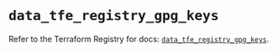 # `data_tfe_registry_gpg_keys`

Refer to the Terraform Registry for docs: [`data_tfe_registry_gpg_keys`](https://registry.terraform.io/providers/hashicorp/tfe/0.53.0/docs/data-sources/registry_gpg_keys).

